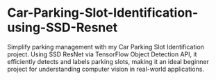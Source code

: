 # Car-Parking-Slot-Identification-using-SSD-Resnet
Simplify parking management with my Car Parking Slot Identification project. Using SSD ResNet via TensorFlow Object Detection API, it efficiently detects and labels parking slots, making it an ideal beginner project for understanding computer vision in real-world applications.
